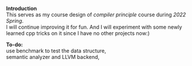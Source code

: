 **Introduction** <br>
This serves as my course design of *compiler principle* course during *2022 Spring*. <br>
I will continue improving it for fun. And I will experiment with some newly learned cpp tricks on it since I have no other projects now:) <br>


**To-do:** <br>
use benchmark to test the data structure, <br>
semantic analyzer and LLVM backend, <br>

